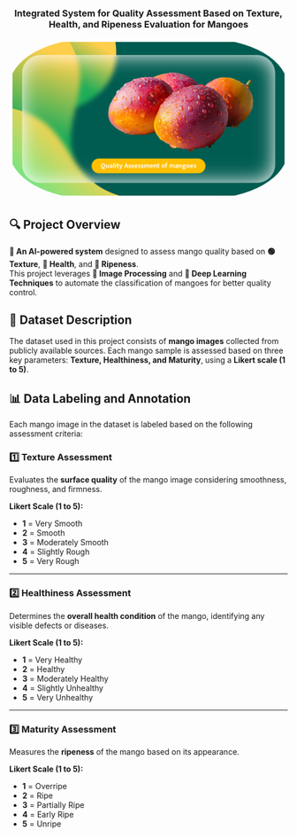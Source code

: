 <h3 align="center">Integrated System for Quality Assessment Based on Texture, Health, and Ripeness Evaluation for Mangoes</h3>

<p align="center">
  <img src="images/image1.png" alt="Project Image" width="900" style="border-radius: 30%;">
</p>

## 🔍 **Project Overview**
**🚀 An AI-powered system** designed to assess mango quality based on **🟢 Texture**, **🍅 Health**, and **🥭 Ripeness**.  
This project leverages **📸 Image Processing** and **🤖 Deep Learning Techniques** to automate the classification of mangoes for better quality control.

## 📂 Dataset Description  
The dataset used in this project consists of **mango images** collected from publicly available sources. Each mango sample is assessed based on three key parameters: **Texture, Healthiness, and Maturity**, using a **Likert scale (1 to 5)**.  

## 📊 Data Labeling and Annotation  
Each mango image in the dataset is labeled based on the following assessment criteria:  

### **1️⃣ Texture Assessment**  
Evaluates the **surface quality** of the mango image considering smoothness, roughness, and firmness.  

**Likert Scale (1 to 5):**  
- **1** = Very Smooth  
- **2** = Smooth  
- **3** = Moderately Smooth  
- **4** = Slightly Rough  
- **5** = Very Rough  

---

### **2️⃣ Healthiness Assessment**  
Determines the **overall health condition** of the mango, identifying any visible defects or diseases.  

**Likert Scale (1 to 5):**  
- **1** = Very Healthy  
- **2** = Healthy  
- **3** = Moderately Healthy  
- **4** = Slightly Unhealthy  
- **5** = Very Unhealthy  

---

### **3️⃣ Maturity Assessment**  
Measures the **ripeness** of the mango based on its appearance.  

**Likert Scale (1 to 5):**  
- **1** = Overripe  
- **2** = Ripe  
- **3** = Partially Ripe  
- **4** = Early Ripe  
- **5** = Unripe  





